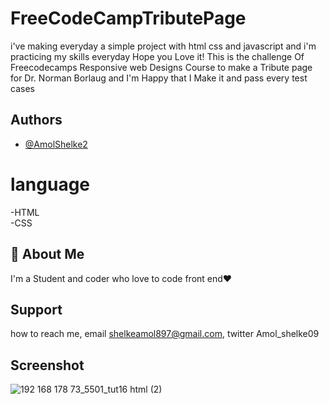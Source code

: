 
# FreeCodeCampTributePage

i've making everyday a simple project with html css and javascript and i'm practicing my skills everyday
Hope you Love it! This is the challenge Of Freecodecamps Responsive web Designs Course to make a Tribute page for Dr. Norman Borlaug and I'm Happy that I Make it and pass every test cases

## Authors

- [@AmolShelke2](https://www.github.com/AmolShelke2)

# language

-HTML  
-CSS 

## 🚀 About Me

I'm a Student and coder who love to code front end❤️

## Support

how to reach me, email shelkeamol897@gmail.com, twitter Amol_shelke09


## Screenshot
![192 168 178 73_5501_tut16 html (2)](https://user-images.githubusercontent.com/95171638/145666956-50ae05c8-a4f4-42bb-bb66-91e782d926b4.png)

